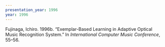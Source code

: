 ```yaml
---
presentation_year: 1996
year: 1996
---
```


Fujinaga, Ichiro. 1996b. “Exemplar-Based Learning in Adaptive Optical Music Recognition System.” In <i>International Computer Music Conference</i>, 55–56.